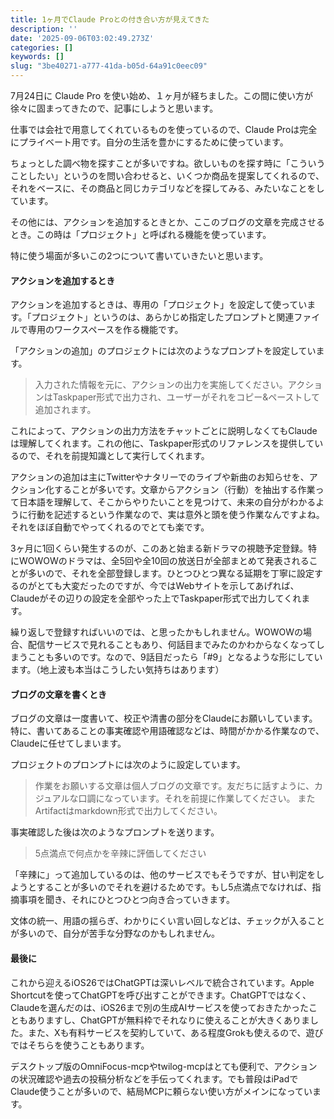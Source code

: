 ```yaml
---
title: 1ヶ月でClaude Proとの付き合い方が見えてきた
description: ''
date: '2025-09-06T03:02:49.273Z'
categories: []
keywords: []
slug: "3be40271-a777-41da-b05d-64a91c0eec09"
---
```

7月24日に Claude Pro を使い始め、１ヶ月が経ちました。この間に使い方が徐々に固まってきたので、記事にしようと思います。

仕事では会社で用意してくれているものを使っているので、Claude Proは完全にプライベート用です。自分の生活を豊かにするために使っています。

ちょっとした調べ物を探すことが多いですね。欲しいものを探す時に「こういうことしたい」というのを問い合わせると、いくつか商品を提案してくれるので、それをベースに、その商品と同じカテゴリなどを探してみる、みたいなことをしています。

その他には、アクションを追加するときとか、ここのブログの文章を完成させるとき。この時は「プロジェクト」と呼ばれる機能を使っています。

特に使う場面が多いこの2つについて書いていきたいと思います。

#### アクションを追加するとき

アクションを追加するときは、専用の「プロジェクト」を設定して使っています。「プロジェクト」というのは、あらかじめ指定したプロンプトと関連ファイルで専用のワークスペースを作る機能です。

「アクションの追加」のプロジェクトには次のようなプロンプトを設定しています。

> 入力された情報を元に、アクションの出力を実施してください。アクションはTaskpaper形式で出力され、ユーザーがそれをコピー&ペーストして追加されます。

これによって、アクションの出力方法をチャットごとに説明しなくてもClaudeは理解してくれます。これの他に、Taskpaper形式のリファレンスを提供しているので、それを前提知識として実行してくれます。

アクションの追加は主にTwitterやナタリーでのライブや新曲のお知らせを、アクション化することが多いです。文章からアクション（行動）を抽出する作業って日本語を理解して、そこからやりたいことを見つけて、未来の自分がわかるように行動を記述するという作業なので、実は意外と頭を使う作業なんですよね。それをほぼ自動でやってくれるのでとても楽です。

3ヶ月に1回くらい発生するのが、このあと始まる新ドラマの視聴予定登録。特にWOWOWのドラマは、全5回や全10回の放送日が全部まとめて発表されることが多いので、それを全部登録します。ひとつひとつ異なる延期を丁寧に設定するのがとても大変だったのですが、今ではWebサイトを示してあげれば、Claudeがその辺りの設定を全部やった上でTaskpaper形式で出力してくれます。

繰り返しで登録すればいいのでは、と思ったかもしれません。WOWOWの場合、配信サービスで見れることもあり、何話目までみたのかわからなくなってしまうことも多いのです。なので、9話目だったら「#9」となるような形にしています。（地上波も本当はこうしたい気持ちはあります）

#### ブログの文章を書くとき

ブログの文章は一度書いて、校正や清書の部分をClaudeにお願いしています。特に、書いてあることの事実確認や用語確認などは、時間がかかる作業なので、Claudeに任せてしまいます。

プロジェクトのプロンプトには次のように設定しています。

> 作業をお願いする文章は個人ブログの文章です。友だちに話すように、カジュアルな口調になっています。それを前提に作業してください。 またArtifactはmarkdown形式で出力してください。

事実確認した後は次のようなプロンプトを送ります。

> 5点満点で何点かを辛辣に評価してください

「辛辣に」って追加しているのは、他のサービスでもそうですが、甘い判定をしようとすることが多いのでそれを避けるためです。もし5点満点でなければ、指摘事項を聞き、それにひとつひとつ向き合っていきます。

文体の統一、用語の揺らぎ、わかりにくい言い回しなどは、チェックが入ることが多いので、自分が苦手な分野なのかもしれません。

#### 最後に

これから迎えるiOS26ではChatGPTは深いレベルで統合されています。Apple Shortcutを使ってChatGPTを呼び出すことができます。ChatGPTではなく、Claudeを選んだのは、iOS26まで別の生成AIサービスを使っておきたかったこともありますし、ChatGPTが無料枠でそれなりに使えることが大きくありました。また、Xも有料サービスを契約していて、ある程度Grokも使えるので、遊びではそちらを使うこともあります。

デスクトップ版のOmniFocus-mcpやtwilog-mcpはとても便利で、アクションの状況確認や過去の投稿分析などを手伝ってくれます。でも普段はiPadでClaude使うことが多いので、結局MCPに頼らない使い方がメインになっています。
